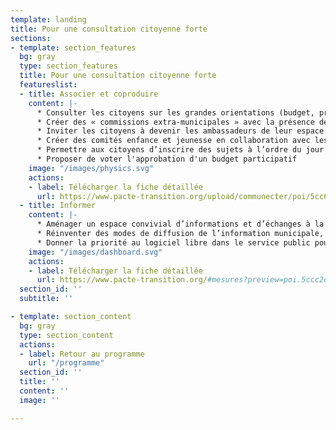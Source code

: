 ```yaml
---
template: landing
title: Pour une consultation citoyenne forte
sections:
- template: section_features
  bg: gray
  type: section_features
  title: Pour une consultation citoyenne forte
  featureslist:
  - title: Associer et coproduire
    content: |-
      * Consulter les citoyens sur les grandes orientations (budget, projets d’aménagement...)
      * Créer des « commissions extra-municipales » avec la présence de citoyens volontaires
      * Inviter les citoyens à devenir les ambassadeurs de leur espace de vie (quartier, village, maison de retraite…) afin de recueillir les paroles de tous et de les représenter
      * Créer des comités enfance et jeunesse en collaboration avec les acteurs locaux (écoles, accueil de loisirs, et associations...)
      * Permettre aux citoyens d’inscrire des sujets à l’ordre du jour de « conseils participatifs »
      * Proposer de voter l'approbation d'un budget participatif
    image: "/images/physics.svg"
    actions:
    - label: Télécharger la fiche détaillée
      url: https://www.pacte-transition.org/upload/communecter/poi/5cc6c09140bb4ea5403ee0bf/file/VFft28.pdf
  - title: Informer
    content: |-
      * Aménager un espace convivial d’informations et d’échanges à la Mairie
      * Réinventer des modes de diffusion de l’information municipale, transparente et accessible
      * Donner la priorité au logiciel libre dans le service public pour une informatique au service de l'intérêt général
    image: "/images/dashboard.svg"
    actions:
    - label: Télécharger la fiche détaillée
      url: https://www.pacte-transition.org/#mesures?preview=poi.5ccc2dba40bb4e1c727b23c7&tags=D%C3%A9mocratie%20et%20citoyennet%C3%A9
  section_id: ''
  subtitle: ''

- template: section_content
  bg: gray
  type: section_content
  actions:
  - label: Retour au programme
    url: "/programme"
  section_id: ''
  title: ''
  content: ''
  image: ''

---
```

